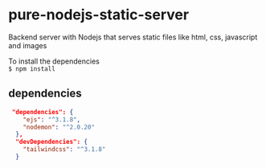 # pure-nodejs-static-server
Backend server with Nodejs that serves static files like html, css, javascript and images


To install the dependencies  
`$ npm install`


## dependencies
```json
 "dependencies": {
    "ejs": "^3.1.8",
    "nodemon": "^2.0.20"
  },
  "devDependencies": {
    "tailwindcss": "^3.1.8"
  }
```


